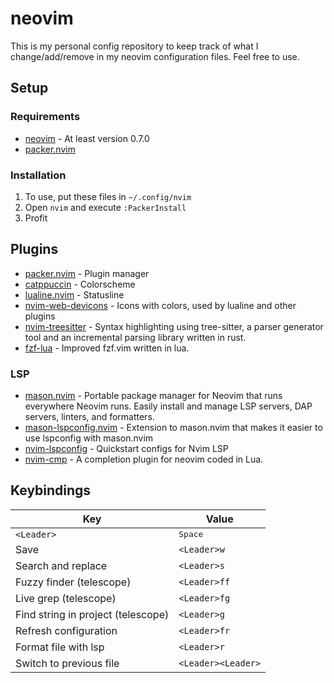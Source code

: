 # neovim

This is my personal config repository to keep track of what I change/add/remove in my neovim configuration files.
Feel free to use.

## Setup

### Requirements
* [neovim](https://neovim.io) - At least version 0.7.0
* [packer.nvim](https://github.com/wbthomason/packer.nvim)

### Installation

1. To use, put these files in `~/.config/nvim`
2. Open `nvim` and execute `:PackerInstall`
3. Profit

## Plugins

* [packer.nvim](https://github.com/wbthomason/packer.nvim) - Plugin manager
* [catppuccin](https://github.com/catppuccin/nvim) - Colorscheme
* [lualine.nvim](https://github.com/nvim-lualine/lualine.nvim) - Statusline
* [nvim-web-devicons](https://github.com/kyazdani42/nvim-web-devicons) - Icons with colors, used by lualine and other plugins
* [nvim-treesitter](https://github.com/nvim-treesitter/nvim-treesitter) - Syntax highlighting using tree-sitter, a parser generator tool and an incremental parsing library written in rust.
* [fzf-lua](https://github.com/ibhagwan/fzf-lua) - Improved fzf.vim written in lua.

### LSP

* [mason.nvim](https://github.com/williamboman/mason.nvim) - Portable package manager for Neovim that runs everywhere Neovim runs. Easily install and manage LSP servers, DAP servers, linters, and formatters.
* [mason-lspconfig.nvim](https://github.com/williamboman/mason-lspconfig.nvim) - Extension to mason.nvim that makes it easier to use lspconfig with mason.nvim
* [nvim-lspconfig](https://github.com/neovim/nvim-lspconfig) - Quickstart configs for Nvim LSP
* [nvim-cmp](https://github.com/hrsh7th/nvim-cmp) - A completion plugin for neovim coded in Lua.

## Keybindings

Key | Value
---|---
`<Leader>` | <kbd>Space</kbd>
Save | `<Leader>w`
Search and replace | `<Leader>s`
Fuzzy finder (telescope) | `<Leader>ff`
Live grep (telescope) | `<Leader>fg`
Find string in project (telescope) | `<Leader>g`
Refresh configuration | `<Leader>fr`
Format file with lsp | `<Leader>r`
Switch to previous file | `<Leader><Leader>`
